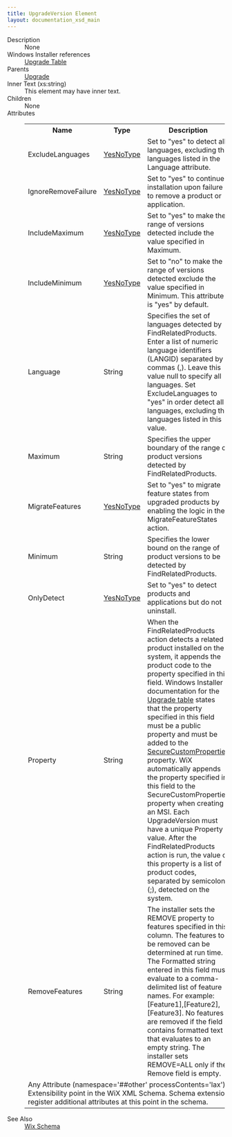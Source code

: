 ```yaml
---
title: UpgradeVersion Element
layout: documentation_xsd_main
---
```

<dl>
  <dt>Description</dt>
  <dd>None</dd>
  <dt>Windows Installer references</dt>
  <dd>
    <a href="http://msdn.microsoft.com/library/aa372379.aspx" target="_blank">Upgrade Table</a>
  </dd>
  <dt>Parents</dt>
  <dd>
    <a href="../upgrade/">Upgrade</a>
  </dd>
  <dt>Inner Text (xs:string)</dt>
  <dd>This element may have inner text.</dd>
  <dt>Children</dt>
  <dd>None</dd>
  <dt>Attributes</dt>
  <dd>
    <table cellspacing="0" cellpadding="0" class="schema">
      <tr>
        <th width="15%">Name</th>
        <th width="15%">Type</th>
        <th width="65%">Description</th>
        <th width="15%">Required</th>
      </tr>
      <tr>
        <td>ExcludeLanguages</td>
        <td><a href="../simple_type_yesnotype/">YesNoType</a></td>
        <td>Set to "yes" to detect all languages, excluding the languages listed in the Language attribute.</td>
        <td>&nbsp;</td>
      </tr>
      <tr>
        <td>IgnoreRemoveFailure</td>
        <td><a href="../simple_type_yesnotype/">YesNoType</a></td>
        <td>Set to "yes" to continue installation upon failure to remove a product or application.</td>
        <td>&nbsp;</td>
      </tr>
      <tr>
        <td>IncludeMaximum</td>
        <td><a href="../simple_type_yesnotype/">YesNoType</a></td>
        <td>Set to "yes" to make the range of versions detected include the value specified in Maximum.</td>
        <td>&nbsp;</td>
      </tr>
      <tr>
        <td>IncludeMinimum</td>
        <td><a href="../simple_type_yesnotype/">YesNoType</a></td>
        <td>Set to "no" to make the range of versions detected exclude the value specified in Minimum.  This attribute is "yes" by default.</td>
        <td>&nbsp;</td>
      </tr>
      <tr>
        <td>Language</td>
        <td>String</td>
        <td>Specifies the set of languages detected by FindRelatedProducts.  Enter a list of numeric language identifiers (LANGID) separated by commas (,).  Leave this value null to specify all languages.  Set ExcludeLanguages to "yes" in order detect all languages, excluding the languages listed in this value.</td>
        <td>&nbsp;</td>
      </tr>
      <tr>
        <td>Maximum</td>
        <td>String</td>
        <td>Specifies the upper boundary of the range of product versions detected by FindRelatedProducts.</td>
        <td>&nbsp;</td>
      </tr>
      <tr>
        <td>MigrateFeatures</td>
        <td><a href="../simple_type_yesnotype/">YesNoType</a></td>
        <td>Set to "yes" to migrate feature states from upgraded products by enabling the logic in the MigrateFeatureStates action.</td>
        <td>&nbsp;</td>
      </tr>
      <tr>
        <td>Minimum</td>
        <td>String</td>
        <td>Specifies the lower bound on the range of product versions to be detected by FindRelatedProducts.</td>
        <td>&nbsp;</td>
      </tr>
      <tr>
        <td>OnlyDetect</td>
        <td><a href="../simple_type_yesnotype/">YesNoType</a></td>
        <td>Set to "yes" to detect products and applications but do not uninstall.</td>
        <td>&nbsp;</td>
      </tr>
      <tr>
        <td>Property</td>
        <td>String</td>
        <td>When the FindRelatedProducts action detects a related product installed on the system, it appends the product code to the property specified in this field.  Windows Installer documentation for the <a href="http://msdn.microsoft.com/library/aa372379.aspx" target="_blank">Upgrade table</a> states that the property specified in this field must be a public property and must be added to the <a href="http://msdn.microsoft.com/library/aa371571.aspx" target="_blank">SecureCustomProperties</a> property.  WiX automatically appends the property specified in this field to the SecureCustomProperties property when creating an MSI.  Each UpgradeVersion must have a unique Property value.  After the FindRelatedProducts action is run, the value of this property is a list of product codes, separated by semicolons (;), detected on the system.</td>
        <td>Yes</td>
      </tr>
      <tr>
        <td>RemoveFeatures</td>
        <td>String</td>
        <td>The installer sets the REMOVE property to features specified in this column.  The features to be removed can be determined at run time.  The Formatted string entered in this field must evaluate to a comma-delimited list of feature names.  For example: [Feature1],[Feature2],[Feature3].  No features are removed if the field contains formatted text that evaluates to an empty string.  The installer sets REMOVE=ALL only if the Remove field is empty.</td>
        <td>&nbsp;</td>
      </tr>
      <tr>
        <td colspan="4">
          <span class="extension">Any Attribute (namespace='##other' processContents='lax')                              Extensibility point in the WiX XML Schema.  Schema extensions can register additional                             attributes at this point in the schema.                         </span>
        </td>
      </tr>
    </table>
  </dd>
  <dt>See Also</dt>
  <dd>
    <a href="../wix">Wix Schema</a>
  </dd>
</dl>
